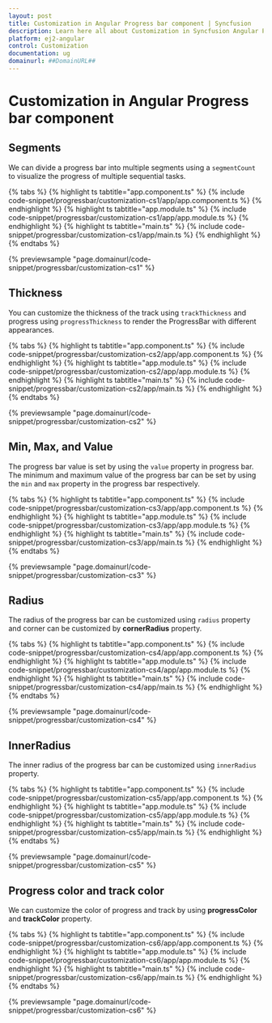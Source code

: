 ```yaml
---
layout: post
title: Customization in Angular Progress bar component | Syncfusion
description: Learn here all about Customization in Syncfusion Angular Progress bar component of Syncfusion Essential JS 2 and more.
platform: ej2-angular
control: Customization 
documentation: ug
domainurl: ##DomainURL##
---
```

# Customization in Angular Progress bar component

## Segments

We can divide a progress bar into multiple segments using a `segmentCount` to visualize the progress of multiple sequential tasks.

{% tabs %}
{% highlight ts tabtitle="app.component.ts" %}
{% include code-snippet/progressbar/customization-cs1/app/app.component.ts %}
{% endhighlight %}
{% highlight ts tabtitle="app.module.ts" %}
{% include code-snippet/progressbar/customization-cs1/app/app.module.ts %}
{% endhighlight %}
{% highlight ts tabtitle="main.ts" %}
{% include code-snippet/progressbar/customization-cs1/app/main.ts %}
{% endhighlight %}
{% endtabs %}
  
{% previewsample "page.domainurl/code-snippet/progressbar/customization-cs1" %}

## Thickness

You can customize the thickness of the track  using `trackThickness` and progress using `progressThickness` to render the ProgressBar with different appearances.

{% tabs %}
{% highlight ts tabtitle="app.component.ts" %}
{% include code-snippet/progressbar/customization-cs2/app/app.component.ts %}
{% endhighlight %}
{% highlight ts tabtitle="app.module.ts" %}
{% include code-snippet/progressbar/customization-cs2/app/app.module.ts %}
{% endhighlight %}
{% highlight ts tabtitle="main.ts" %}
{% include code-snippet/progressbar/customization-cs2/app/main.ts %}
{% endhighlight %}
{% endtabs %}
  
{% previewsample "page.domainurl/code-snippet/progressbar/customization-cs2" %}

## Min, Max, and Value

The progress bar value is set by using the `value` property in progress bar. The minimum and maximum value of the progress bar can be set by using the `min` and `max` property in the progress bar respectively.

{% tabs %}
{% highlight ts tabtitle="app.component.ts" %}
{% include code-snippet/progressbar/customization-cs3/app/app.component.ts %}
{% endhighlight %}
{% highlight ts tabtitle="app.module.ts" %}
{% include code-snippet/progressbar/customization-cs3/app/app.module.ts %}
{% endhighlight %}
{% highlight ts tabtitle="main.ts" %}
{% include code-snippet/progressbar/customization-cs3/app/main.ts %}
{% endhighlight %}
{% endtabs %}
  
{% previewsample "page.domainurl/code-snippet/progressbar/customization-cs3" %}

## Radius

The  radius of the progress bar can be customized using `radius` property and  corner can be customized by **cornerRadius** property.

{% tabs %}
{% highlight ts tabtitle="app.component.ts" %}
{% include code-snippet/progressbar/customization-cs4/app/app.component.ts %}
{% endhighlight %}
{% highlight ts tabtitle="app.module.ts" %}
{% include code-snippet/progressbar/customization-cs4/app/app.module.ts %}
{% endhighlight %}
{% highlight ts tabtitle="main.ts" %}
{% include code-snippet/progressbar/customization-cs4/app/main.ts %}
{% endhighlight %}
{% endtabs %}
  
{% previewsample "page.domainurl/code-snippet/progressbar/customization-cs4" %}

## InnerRadius

The inner radius of the progress bar can be customized using `innerRadius` property.

{% tabs %}
{% highlight ts tabtitle="app.component.ts" %}
{% include code-snippet/progressbar/customization-cs5/app/app.component.ts %}
{% endhighlight %}
{% highlight ts tabtitle="app.module.ts" %}
{% include code-snippet/progressbar/customization-cs5/app/app.module.ts %}
{% endhighlight %}
{% highlight ts tabtitle="main.ts" %}
{% include code-snippet/progressbar/customization-cs5/app/main.ts %}
{% endhighlight %}
{% endtabs %}
  
{% previewsample "page.domainurl/code-snippet/progressbar/customization-cs5" %}

## Progress color and track color

We can customize the color of progress and track by using  **progressColor** and **trackColor** property.

{% tabs %}
{% highlight ts tabtitle="app.component.ts" %}
{% include code-snippet/progressbar/customization-cs6/app/app.component.ts %}
{% endhighlight %}
{% highlight ts tabtitle="app.module.ts" %}
{% include code-snippet/progressbar/customization-cs6/app/app.module.ts %}
{% endhighlight %}
{% highlight ts tabtitle="main.ts" %}
{% include code-snippet/progressbar/customization-cs6/app/main.ts %}
{% endhighlight %}
{% endtabs %}
  
{% previewsample "page.domainurl/code-snippet/progressbar/customization-cs6" %}